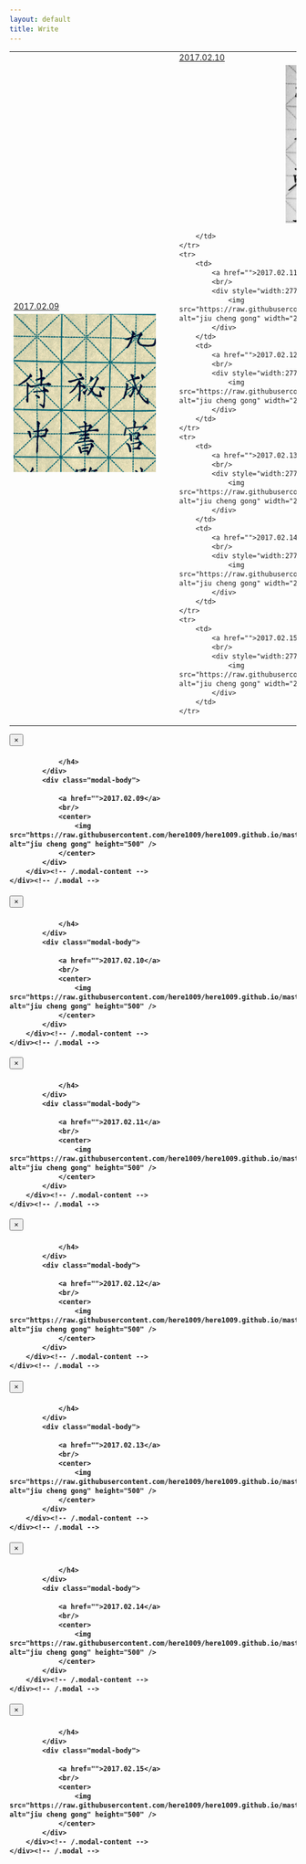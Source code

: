 ```yaml
---
layout: default
title: Write
---
```


<table>
	<tr>
		<td>
			<a href="">2017.02.09</a>
			<br/>
			<div style="width:277px;height:277px;margin:5px auto;overflow: hidden;">
				<img src="https://raw.githubusercontent.com/here1009/here1009.github.io/master/images/jiuchenggong1.jpg" alt="jiu cheng gong" width="250" data-toggle="modal" data-target="#myModal1"/>
			</div>
		</td>
		<td>
			<a href="">2017.02.10</a>
			<br/>
			<div style="width:277px;height:277px;margin:5px auto;overflow: hidden;">
				<img src="https://raw.githubusercontent.com/here1009/here1009.github.io/master/images/jiuchenggong2.jpg" alt="jiu cheng gong" width="250" data-toggle="modal" data-target="#myModal2"/>
			</div>
			
		</td>
	</tr>
	<tr>
		<td>
			<a href="">2017.02.11</a>
			<br/>
			<div style="width:277px;height:277px;margin:5px auto;overflow: hidden;">
				<img src="https://raw.githubusercontent.com/here1009/here1009.github.io/master/images/xia.jpg" alt="jiu cheng gong" width="250" data-toggle="modal" data-target="#myModal3"/>
			</div>
		</td>
		<td>
			<a href="">2017.02.12</a>
			<br/>
			<div style="width:277px;height:277px;margin:5px auto;overflow: hidden;">
				<img src="https://raw.githubusercontent.com/here1009/here1009.github.io/master/images/zhi.jpg" alt="jiu cheng gong" width="250" data-toggle="modal" data-target="#myModal4"/>
			</div>
		</td>
	</tr>
	<tr>
		<td>
			<a href="">2017.02.13</a>
			<br/>
			<div style="width:277px;height:277px;margin:5px auto;overflow: hidden;">
				<img src="https://raw.githubusercontent.com/here1009/here1009.github.io/master/images/yue.jpg" alt="jiu cheng gong" width="250" data-toggle="modal" data-target="#myModal5"/>
			</div>
		</td>
		<td>
			<a href="">2017.02.14</a>
			<br/>
			<div style="width:277px;height:277px;margin:5px auto;overflow: hidden;">
				<img src="https://raw.githubusercontent.com/here1009/here1009.github.io/master/images/huang.jpg" alt="jiu cheng gong" width="250" data-toggle="modal" data-target="#myModal6"/>
			</div>
		</td>
	</tr>
	<tr>
		<td>
			<a href="">2017.02.15</a>
			<br/>
			<div style="width:277px;height:277px;margin:5px auto;overflow: hidden;">
				<img src="https://raw.githubusercontent.com/here1009/here1009.github.io/master/images/di.jpg" alt="jiu cheng gong" width="250" data-toggle="modal" data-target="#myModal7"/>
			</div>
		</td>
	</tr>
</table>
<div class="modal fade" id="myModal1" tabindex="-1" role="dialog" aria-labelledby="myModalLabel" aria-hidden="true">
	<div class="modal-dialog">
		<div class="modal-content">
			<div class="modal-header">
				<button type="button" class="close" data-dismiss="modal" aria-hidden="true">
					&times;
				</button>
				<h4 class="modal-title" id="myModalLabel">

				</h4>
			</div>
			<div class="modal-body">

				<a href="">2017.02.09</a>
				<br/>
				<center>
					<img src="https://raw.githubusercontent.com/here1009/here1009.github.io/master/images/jiuchenggong1.jpg" alt="jiu cheng gong" height="500" />
				</center>
			</div>
		</div><!-- /.modal-content -->
	</div><!-- /.modal -->
</div>
<div class="modal fade" id="myModal2" tabindex="-1" role="dialog" aria-labelledby="myModalLabel" aria-hidden="true">
	<div class="modal-dialog">
		<div class="modal-content">
			<div class="modal-header">
				<button type="button" class="close" data-dismiss="modal" aria-hidden="true">
					&times;
				</button>
				<h4 class="modal-title" id="myModalLabel">

				</h4>
			</div>
			<div class="modal-body">

				<a href="">2017.02.10</a>
				<br/>
				<center>
					<img src="https://raw.githubusercontent.com/here1009/here1009.github.io/master/images/jiuchenggong2.jpg" alt="jiu cheng gong" height="500" />
				</center>
			</div>
		</div><!-- /.modal-content -->
	</div><!-- /.modal -->
</div>
<div class="modal fade" id="myModal3" tabindex="-1" role="dialog" aria-labelledby="myModalLabel" aria-hidden="true">
	<div class="modal-dialog">
		<div class="modal-content">
			<div class="modal-header">
				<button type="button" class="close" data-dismiss="modal" aria-hidden="true">
					&times;
				</button>
				<h4 class="modal-title" id="myModalLabel">

				</h4>
			</div>
			<div class="modal-body">

				<a href="">2017.02.11</a>
				<br/>
				<center>
					<img src="https://raw.githubusercontent.com/here1009/here1009.github.io/master/images/xia.jpg" alt="jiu cheng gong" height="500" />
				</center>
			</div>
		</div><!-- /.modal-content -->
	</div><!-- /.modal -->
</div>
<div class="modal fade" id="myModal4" tabindex="-1" role="dialog" aria-labelledby="myModalLabel" aria-hidden="true">
	<div class="modal-dialog">
		<div class="modal-content">
			<div class="modal-header">
				<button type="button" class="close" data-dismiss="modal" aria-hidden="true">
					&times;
				</button>
				<h4 class="modal-title" id="myModalLabel">

				</h4>
			</div>
			<div class="modal-body">

				<a href="">2017.02.12</a>
				<br/>
				<center>
					<img src="https://raw.githubusercontent.com/here1009/here1009.github.io/master/images/zhi.jpg" alt="jiu cheng gong" height="500" />
				</center>
			</div>
		</div><!-- /.modal-content -->
	</div><!-- /.modal -->
</div>
<div class="modal fade" id="myModal5" tabindex="-1" role="dialog" aria-labelledby="myModalLabel" aria-hidden="true">
	<div class="modal-dialog">
		<div class="modal-content">
			<div class="modal-header">
				<button type="button" class="close" data-dismiss="modal" aria-hidden="true">
					&times;
				</button>
				<h4 class="modal-title" id="myModalLabel">

				</h4>
			</div>
			<div class="modal-body">

				<a href="">2017.02.13</a>
				<br/>
				<center>
					<img src="https://raw.githubusercontent.com/here1009/here1009.github.io/master/images/yue.jpg" alt="jiu cheng gong" height="500" />
				</center>
			</div>
		</div><!-- /.modal-content -->
	</div><!-- /.modal -->
</div>
<div class="modal fade" id="myModal6" tabindex="-1" role="dialog" aria-labelledby="myModalLabel" aria-hidden="true">
	<div class="modal-dialog">
		<div class="modal-content">
			<div class="modal-header">
				<button type="button" class="close" data-dismiss="modal" aria-hidden="true">
					&times;
				</button>
				<h4 class="modal-title" id="myModalLabel">

				</h4>
			</div>
			<div class="modal-body">

				<a href="">2017.02.14</a>
				<br/>
				<center>
					<img src="https://raw.githubusercontent.com/here1009/here1009.github.io/master/images/huang.jpg" alt="jiu cheng gong" height="500" />
				</center>
			</div>
		</div><!-- /.modal-content -->
	</div><!-- /.modal -->
</div>
<div class="modal fade" id="myModal7" tabindex="-1" role="dialog" aria-labelledby="myModalLabel" aria-hidden="true">
	<div class="modal-dialog">
		<div class="modal-content">
			<div class="modal-header">
				<button type="button" class="close" data-dismiss="modal" aria-hidden="true">
					&times;
				</button>
				<h4 class="modal-title" id="myModalLabel">

				</h4>
			</div>
			<div class="modal-body">

				<a href="">2017.02.15</a>
				<br/>
				<center>
					<img src="https://raw.githubusercontent.com/here1009/here1009.github.io/master/images/di.jpg" alt="jiu cheng gong" height="500" />
				</center>
			</div>
		</div><!-- /.modal-content -->
	</div><!-- /.modal -->
</div>
